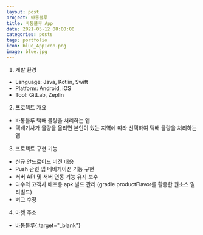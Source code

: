 ```yaml
---
layout: post
project: 바통블루
title: 바통블루 App
date: 2021-05-12 08:00:00 
categories: posts 
tags: portfolio
icon: blue_AppIcon.png
image: blue.jpg
---
```


1) 개발 환경  
 - Language: Java, Kotlin, Swift
 - Platform: Android, iOS   
 - Tool: GitLab, Zeplin

2) 프로젝트 개요  
 - 바통블루 택배 물량을 처리하는 앱
 - 택배기사가 물량을 올리면 본인이 있는 지역에 따라 선택하여 택배 물량을 처리하는 앱

3) 프로젝트 구현 기능  
 - 신규 안드로이드 버전 대응
 - Push 관련 앱 네비게이션 기능 구현  
 - 서버 API 및 서버 연동 기능 유지 보수  
 - 다수의 고객사 배포용 apk 빌드 관리 (gradle productFlavor를 활용한 원소스 멀티빌드)  
 - 버그 수정  
 
4) 마켓 주소  
 - [바통블루](https://play.google.com/store/apps/details?id=battong.connect.kr.battong_user){:target="_blank"}  
 
